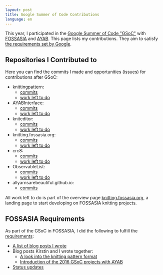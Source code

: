 ```yaml
---
layout: post
title: Google Summer of Code Contributions
language: en
---
```


This year, I participated in the
[Google Summer of Code "GSoC"](https://summerofcode.withgoogle.com/) with 
[FOSSASIA](http://fossasia.org/) and [AYAB](http://ayab-knitting.com/).
This page lists my contributions.
They aim to satisfy [the requirements set by Google](https://developers.google.com/open-source/gsoc/help/work-product).

Repositories I Contributed to
-----------------------------

Here you can find the commits I made and opportunities (issues) for contributions after GSoC:

- knittingpattern:
  - [commits](https://github.com/fossasia/knittingpattern/commits?author=niccokunzmann)
  - [work left to do](https://waffle.io/fossasia/knittingpattern)
- AYABInterface:
  - [commits](https://github.com/fossasia/AYABInterface/commits?author=niccokunzmann)
  - [work left to do](https://waffle.io/fossasia/AYABInterface)
- kniteditor:
  - [commits](https://github.com/fossasia/kniteditor/commits?author=niccokunzmann)
  - [work left to do](https://waffle.io/fossasia/kniteditor)
- knitting.fossasia.org:
  - [commits](https://github.com/fossasia/knitting.fossasia.org/commits?author=niccokunzmann)
  - [work left to do](https://waffle.io/fossasia/knitting.fossasia.org)
- crc8:
  - [commits](https://github.com/niccokunzmann/crc8/commits?author=niccokunzmann)
  - [work left to do](https://waffle.io/niccokunzmann/crc8)
- ObservableList:
  - [commits](https://github.com/niccokunzmann/ObservableList/commits?author=niccokunzmann)
  - [work left to do](https://waffle.io/niccokunzmann/ObservableList)
- allyarnsarebeautiful.github.io:
  - [commits](https://github.com/AllYarnsAreBeautiful/allyarnsarebeautiful.github.io/commits?author=niccokunzmann)

All work left to do is part of the overview page
[knitting.fossasia.org](https://knitting.fossasia.org),
a landing page to start developing on FOSSASIA knitting projects.

FOSSASIA Requirements
---------------------

As part of the GSoC in FOSSASIA, I did the following to fulfill the [requirements](https://docs.google.com/document/d/19OFkhhCqBS0rWKk04t9ZKiQOjhLY3t3sPIZUvF3lDyM/edit):

- [A list of blog posts I wrote](http://blog.fossasia.org/author/niccokunzmannayab/)
- Blog posts Kirstin and I wrote together:
  - [A look into the knitting pattern format](http://blog.fossasia.org/184-2/)
  - [Introduction of the 2016 GSoC projects with AYAB](http://blog.fossasia.org/introduction-of-the-2016-gsoc-projects-with-ayab/)
- [Status updates](https://groups.google.com/forum/#!profile/knitapps/APn2wQepBIMxo7Q589feQ_pm10AnqwoSWpE7gNO00fDYU3zpXkDzURe4jFgrTyaRfYFqwVdCbCrR)


